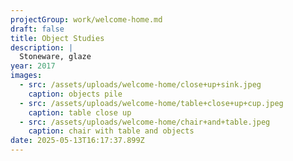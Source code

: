 ```yaml
---
projectGroup: work/welcome-home.md
draft: false
title: Object Studies
description: |
  Stoneware, glaze
year: 2017
images:
  - src: /assets/uploads/welcome-home/close+up+sink.jpeg
    caption: objects pile
  - src: /assets/uploads/welcome-home/table+close+up+cup.jpeg
    caption: table close up
  - src: /assets/uploads/welcome-home/chair+and+table.jpeg
    caption: chair with table and objects
date: 2025-05-13T16:17:37.899Z
---
```


